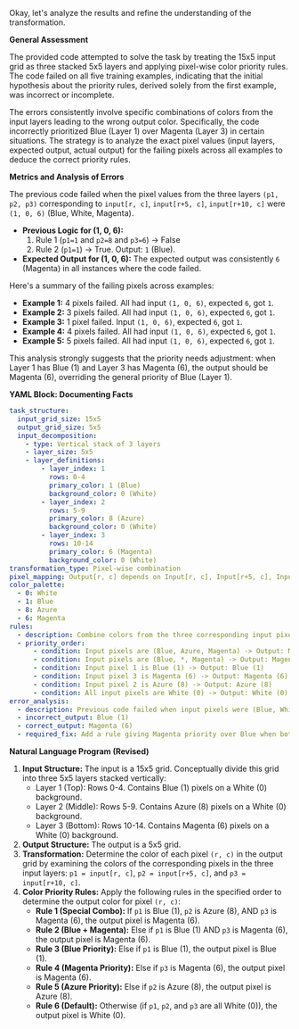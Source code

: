 Okay, let's analyze the results and refine the understanding of the transformation.

**General Assessment**

The provided code attempted to solve the task by treating the 15x5 input grid as three stacked 5x5 layers and applying pixel-wise color priority rules. The code failed on all five training examples, indicating that the initial hypothesis about the priority rules, derived solely from the first example, was incorrect or incomplete.

The errors consistently involve specific combinations of colors from the input layers leading to the wrong output color. Specifically, the code incorrectly prioritized Blue (Layer 1) over Magenta (Layer 3) in certain situations. The strategy is to analyze the exact pixel values (input layers, expected output, actual output) for the failing pixels across all examples to deduce the correct priority rules.

**Metrics and Analysis of Errors**

The previous code failed when the pixel values from the three layers `(p1, p2, p3)` corresponding to `input[r, c]`, `input[r+5, c]`, `input[r+10, c]` were `(1, 0, 6)` (Blue, White, Magenta).

*   **Previous Logic for (1, 0, 6):**
    1.  Rule 1 (`p1=1` and `p2=8` and `p3=6`) -> False
    2.  Rule 2 (`p1=1`) -> True. Output: `1` (Blue).
*   **Expected Output for (1, 0, 6):** The expected output was consistently `6` (Magenta) in all instances where the code failed.

Here's a summary of the failing pixels across examples:

*   **Example 1:** 4 pixels failed. All had input `(1, 0, 6)`, expected `6`, got `1`.
*   **Example 2:** 3 pixels failed. All had input `(1, 0, 6)`, expected `6`, got `1`.
*   **Example 3:** 1 pixel failed. Input `(1, 0, 6)`, expected `6`, got `1`.
*   **Example 4:** 4 pixels failed. All had input `(1, 0, 6)`, expected `6`, got `1`.
*   **Example 5:** 5 pixels failed. All had input `(1, 0, 6)`, expected `6`, got `1`.

This analysis strongly suggests that the priority needs adjustment: when Layer 1 has Blue (1) and Layer 3 has Magenta (6), the output should be Magenta (6), overriding the general priority of Blue (Layer 1).

**YAML Block: Documenting Facts**


```yaml
task_structure:
  input_grid_size: 15x5
  output_grid_size: 5x5
  input_decomposition:
    - type: Vertical stack of 3 layers
    - layer_size: 5x5
    - layer_definitions:
        - layer_index: 1
          rows: 0-4
          primary_color: 1 (Blue)
          background_color: 0 (White)
        - layer_index: 2
          rows: 5-9
          primary_color: 8 (Azure)
          background_color: 0 (White)
        - layer_index: 3
          rows: 10-14
          primary_color: 6 (Magenta)
          background_color: 0 (White)
transformation_type: Pixel-wise combination
pixel_mapping: Output[r, c] depends on Input[r, c], Input[r+5, c], Input[r+10, c]
color_palette:
  - 0: White
  - 1: Blue
  - 8: Azure
  - 6: Magenta
rules:
  - description: Combine colors from the three corresponding input pixels based on priority.
  - priority_order:
      - condition: Input pixels are (Blue, Azure, Magenta) -> Output: Magenta (6)
      - condition: Input pixels are (Blue, *, Magenta) -> Output: Magenta (6) # Generalizing the fix
      - condition: Input pixel 1 is Blue (1) -> Output: Blue (1)
      - condition: Input pixel 3 is Magenta (6) -> Output: Magenta (6)
      - condition: Input pixel 2 is Azure (8) -> Output: Azure (8)
      - condition: All input pixels are White (0) -> Output: White (0)
error_analysis:
  - description: Previous code failed when input pixels were (Blue, White, Magenta).
  - incorrect_output: Blue (1)
  - correct_output: Magenta (6)
  - required_fix: Add a rule giving Magenta priority over Blue when both are present (and the specific (Blue, Azure, Magenta) case doesn't apply).
```


**Natural Language Program (Revised)**

1.  **Input Structure:** The input is a 15x5 grid. Conceptually divide this grid into three 5x5 layers stacked vertically:
    *   Layer 1 (Top): Rows 0-4. Contains Blue (1) pixels on a White (0) background.
    *   Layer 2 (Middle): Rows 5-9. Contains Azure (8) pixels on a White (0) background.
    *   Layer 3 (Bottom): Rows 10-14. Contains Magenta (6) pixels on a White (0) background.
2.  **Output Structure:** The output is a 5x5 grid.
3.  **Transformation:** Determine the color of each pixel `(r, c)` in the output grid by examining the colors of the corresponding pixels in the three input layers: `p1 = input[r, c]`, `p2 = input[r+5, c]`, and `p3 = input[r+10, c]`.
4.  **Color Priority Rules:** Apply the following rules in the specified order to determine the output color for pixel `(r, c)`:
    *   **Rule 1 (Special Combo):** If `p1` is Blue (1), `p2` is Azure (8), AND `p3` is Magenta (6), the output pixel is Magenta (6).
    *   **Rule 2 (Blue + Magenta):** Else if `p1` is Blue (1) AND `p3` is Magenta (6), the output pixel is Magenta (6).
    *   **Rule 3 (Blue Priority):** Else if `p1` is Blue (1), the output pixel is Blue (1).
    *   **Rule 4 (Magenta Priority):** Else if `p3` is Magenta (6), the output pixel is Magenta (6).
    *   **Rule 5 (Azure Priority):** Else if `p2` is Azure (8), the output pixel is Azure (8).
    *   **Rule 6 (Default):** Otherwise (if `p1`, `p2`, and `p3` are all White (0)), the output pixel is White (0).